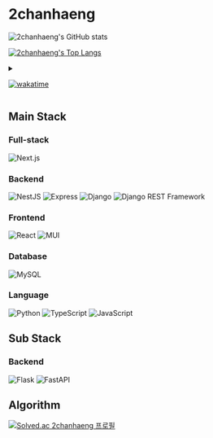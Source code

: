 # 2chanhaeng

![2chanhaeng's GitHub stats](https://github-readme-stats.vercel.app/api?username=2chanhaeng&show_icons=true&bg_color=45,1B98D1,9BDBF5&title_color=fff&text_color=fff&boborder_color=1B98D1&locale=kr)

[![2chanhaeng's Top Langs](https://github-readme-stats.vercel.app/api/top-langs/?username=2chanhaeng&size_weight=0&count_weight=1&langs_count=8&layout=donut&bg_color=45,1B98D1,9BDBF5&title_color=fff&text_color=fff&boborder_color=1B98D1&locale=kr)](https://github.com/2chanhaeng/github-readme-stats)

<details>
<summary>

[![wakatime](https://wakatime.com/badge/user/7d1df315-b169-4e35-8d75-d20fc4ed21f8.svg?style=flat-square)](https://wakatime.com/@2chanhaeng)

</summary>

[![2chanhaeng's WakaTime stats](https://github-readme-stats.vercel.app/api/wakatime?username=2chanhaeng&layout=compact)](https://github.com/2chanhaeng/github-readme-stats)

</details>

## Main Stack

### Full-stack

![Next.js](https://img.shields.io/badge/-Next.js-000000?style=flat-square&logo=next.js)

### Backend

![NestJS](https://img.shields.io/badge/-NestJS-E0234E?style=flat-square&logo=nestjs)
![Express](https://img.shields.io/badge/-Express-000000?style=flat-square&logo=express)
![Django](https://img.shields.io/badge/-Django-092E20?style=flat-square&logo=django)
![Django REST Framework](https://img.shields.io/badge/-Django%20REST%20Framework-092E20?style=flat-square&logo=django)

### Frontend

![React](https://img.shields.io/badge/-react-ffffff?style=flat-square&logo=react)
![MUI](https://img.shields.io/badge/-MUI-ffffff?style=flat-square&logo=mui)

### Database

![MySQL](https://img.shields.io/badge/-MySQL-4479A1?style=flat-square&logo=mysql)

### Language

![Python](https://img.shields.io/badge/-Python-ffd43b?style=flat-square&logo=python)
![TypeScript](https://img.shields.io/badge/-TypeScript-05122A?style=flat-square&logo=typescript)
![JavaScript](https://img.shields.io/badge/-JavaScript-05122A?style=flat-square&logo=javascript&logoColor=white)

## Sub Stack

### Backend

![Flask](https://img.shields.io/badge/-Flask-000000?style=flat-square&logo=flask)
![FastAPI](https://img.shields.io/badge/-FastAPI-ffffff?style=flat-square&logo=fastapi)

## Algorithm

[![Solved.ac 2chanhaeng 프로필](http://mazassumnida.wtf/api/v2/generate_badge?boj=2chanhaeng)](https://solved.ac/2chanhaeng)

